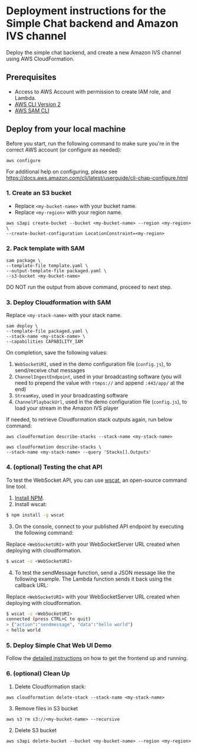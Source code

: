 # Deployment instructions for the Simple Chat backend and Amazon IVS channel

Deploy the simple chat backend, and create a new Amazon IVS channel using AWS CloudFormation.

## Prerequisites 

* Access to AWS Account with permission to create IAM role, and Lambda.
* [AWS CLI Version 2](https://docs.aws.amazon.com/cli/latest/userguide/install-cliv2.html)
* [AWS SAM CLI](https://docs.aws.amazon.com/serverless-application-model/latest/developerguide/what-is-sam.html)

## Deploy from your local machine

Before you start, run the following command to make sure you're in the correct AWS account (or configure as needed):
```
aws configure
```
For additional help on configuring, please see https://docs.aws.amazon.com/cli/latest/userguide/cli-chap-configure.html

### 1. Create an S3 bucket

* Replace `<my-bucket-name>` with your bucket name.
* Replace `<my-region>` with your region name.

```
aws s3api create-bucket --bucket <my-bucket-name> --region <my-region> \
--create-bucket-configuration LocationConstraint=<my-region>
```

### 2. Pack template with SAM

```
sam package \
--template-file template.yaml \
--output-template-file packaged.yaml \
--s3-bucket <my-bucket-name>
```
DO NOT run the output from above command, proceed to next step.

### 3. Deploy Cloudformation with SAM

Replace `<my-stack-name>` with your stack name.

```
sam deploy \
--template-file packaged.yaml \
--stack-name <my-stack-name> \
--capabilities CAPABILITY_IAM
```

On completion, save the following values:
1. `WebSocketURI`, used in the demo configuration file (`config.js`), to send/receive chat messages
2. `ChannelIngestEndpoint`, used in your broadcasting software (you will need to prepend the value with `rtmps://` and append `:443/app/` at the end)
3. `StreamKey`, used in your broadcasting software
4. `ChannelPlaybackUrl`, used in the demo configuration file (`config.js`), to load your stream in the Amazon IVS player


If needed, to retrieve Cloudformation stack outputs again, run below command:
```
aws cloudformation describe-stacks --stack-name <my-stack-name> 

aws cloudformation describe-stacks \
--stack-name <my-stack-name> --query 'Stacks[].Outputs'
```

### 4. (optional) Testing the chat API

To test the WebSocket API, you can use [wscat](https://github.com/websockets/wscat), an open-source command line tool.

1. [Install NPM](https://www.npmjs.com/get-npm).
2. Install wscat:
``` bash
$ npm install -g wscat
```
3. On the console, connect to your published API endpoint by executing the following command:

Replace `<WebSocketURI>` with your WebSocketServer URL created when deploying with cloudformation.

``` bash
$ wscat -c <WebSocketURI>
```
4. To test the sendMessage function, send a JSON message like the following example. The Lambda function sends it back using the callback URL: 

Replace `<WebSocketURI>` with your WebSocketServer URL created when deploying with cloudformation.

``` bash
$ wscat -c <WebSocketURI>
connected (press CTRL+C to quit)
> {"action":"sendmessage", "data":"hello world"}
< hello world
```

### 5. Deploy Simple Chat Web UI Demo

Follow the [detailed instructions](../web-ui) on how to get the frontend up and running.

### 6. (optional) Clean Up

1. Delete Cloudformation stack:
```
aws cloudformation delete-stack --stack-name <my-stack-name>
```

3. Remove files in S3 bucket
```
aws s3 rm s3://<my-bucket-name> --recursive
```

2. Delete S3 bucket
```
aws s3api delete-bucket --bucket <my-bucket-name> --region <my-region>
```